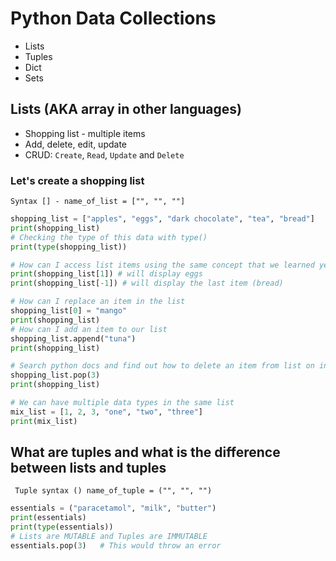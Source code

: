 # Python Data Collections

- Lists
- Tuples
- Dict
- Sets

## Lists (AKA array in other languages)

- Shopping list - multiple items
- Add, delete, edit, update
- CRUD: `Create`, `Read`, `Update` and `Delete`


### Let's create a shopping list
`Syntax [] - name_of_list = ["", "", ""]`
```python
shopping_list = ["apples", "eggs", "dark chocolate", "tea", "bread"]
print(shopping_list)
# Checking the type of this data with type()
print(type(shopping_list))

# How can I access list items using the same concept that we learned yesterday INDEXING
print(shopping_list[1]) # will display eggs
print(shopping_list[-1]) # will display the last item (bread)

# How can I replace an item in the list
shopping_list[0] = "mango"
print(shopping_list)
# How can I add an item to our list
shopping_list.append("tuna")
print(shopping_list)

# Search python docs and find out how to delete an item from list on index 3
shopping_list.pop(3)
print(shopping_list)

# We can have multiple data types in the same list
mix_list = [1, 2, 3, "one", "two", "three"]
print(mix_list)
```
## What are tuples and what is the difference between lists and tuples
` Tuple syntax () name_of_tuple = ("", "", "")`
```python
essentials = ("paracetamol", "milk", "butter")
print(essentials)
print(type(essentials))
# Lists are MUTABLE and Tuples are IMMUTABLE
essentials.pop(3)   # This would throw an error
```
